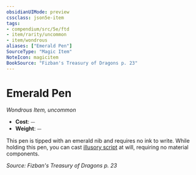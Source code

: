 ```yaml
---
obsidianUIMode: preview
cssclass: json5e-item
tags:
- compendium/src/5e/ftd
- item/rarity/uncommon
- item/wondrous
aliases: ["Emerald Pen"]
SourceType: "Magic Item"
NoteIcon: magicitem
BookSource: "Fizban's Treasury of Dragons p. 23"
---
```

# Emerald Pen
*Wondrous Item, uncommon*  

- **Cost**: ⏤
- **Weight**: ⏤

This pen is tipped with an emerald nib and requires no ink to write. While holding this pen, you can cast [illusory script](/2-Mechanics/CLI/spells/illusory-script.md) at will, requiring no material components.

*Source: Fizban's Treasury of Dragons p. 23*